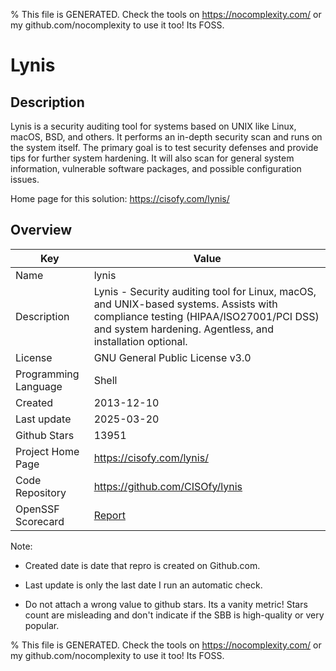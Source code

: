 
% This file is GENERATED. Check the tools on https://nocomplexity.com/ or my github.com/nocomplexity to use it too! Its FOSS. 

# Lynis

## Description 

Lynis is a security auditing tool for systems based on UNIX like Linux, macOS, BSD, and others. It performs an in-depth security scan and runs on the system itself. The primary goal is to test security defenses and provide tips for further system hardening. It will also scan for general system information, vulnerable software packages, and possible configuration issues. 

Home page for this solution: https://cisofy.com/lynis/ 

## Overview 

| Key | Value |
| --- | --- |
| Name | lynis |
| Description | Lynis - Security auditing tool for Linux, macOS, and UNIX-based systems. Assists with compliance testing (HIPAA/ISO27001/PCI DSS) and system hardening. Agentless, and installation optional. |
| License | GNU General Public License v3.0 |
| Programming Language | Shell |
| Created | 2013-12-10 |
| Last update | 2025-03-20 |
| Github Stars | 13951 |
| Project Home Page | https://cisofy.com/lynis/ |
| Code Repository | https://github.com/CISOfy/lynis |
| OpenSSF Scorecard | [Report](https://securityscorecards.dev/viewer/?uri=github.com/CISOfy/lynis) |

Note:
 - Created date is date that repro is created on Github.com. 

- Last update is only the last date I run an automatic check. 

- Do not attach a wrong value to github stars. Its a vanity metric! Stars count are misleading and 
don't indicate if the SBB is high-quality or very popular.

% This file is GENERATED. Check the tools on https://nocomplexity.com/ or my github.com/nocomplexity to use it too! Its FOSS. 

